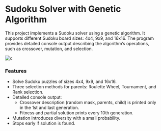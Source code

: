 # Sudoku Solver with Genetic Algorithm
This project implements a Sudoku solver using a genetic algorithm. It supports different Sudoku board sizes: 4x4, 9x9, and 16x16. The program provides detailed console output describing the algorithm’s operations, such as crossover, mutation, and selection.

![c](https://github.com/user-attachments/assets/9c6e1c3b-de8d-4db8-b797-6d469fc3b238)


### Features
- Solve Sudoku puzzles of sizes 4x4, 9x9, and 16x16.
- Three selection methods for parents: Roulette Wheel, Tournament, and Rank selection.
- Detailed console output:
  - Crossover description (random mask, parents, child) is printed only in the 1st and last generation.
  - Fitness and partial solution prints every 10th generation.
- Mutation introduces diversity with a small probability.
- Stops early if solution is found.
